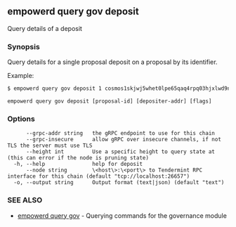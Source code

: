 ## empowerd query gov deposit

Query details of a deposit

### Synopsis

Query details for a single proposal deposit on a proposal by its identifier.

Example:
```bash
$ empowerd query gov deposit 1 cosmos1skjwj5whet0lpe65qaq4rpq03hjxlwd9nf39lk
```

```
empowerd query gov deposit [proposal-id] [depositer-addr] [flags]
```

### Options

```
      --grpc-addr string   the gRPC endpoint to use for this chain
      --grpc-insecure      allow gRPC over insecure channels, if not TLS the server must use TLS
      --height int         Use a specific height to query state at (this can error if the node is pruning state)
  -h, --help               help for deposit
      --node string        \<host\>:\<port\> to Tendermint RPC interface for this chain (default "tcp://localhost:26657")
  -o, --output string      Output format (text|json) (default "text")
```

### SEE ALSO

* [empowerd query gov](empowerd_query_gov.md)	 - Querying commands for the governance module

